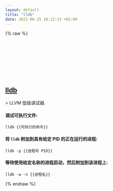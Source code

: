 ```yaml
---
layout: default
title: "lldb"
date: 2021-06-25 18:12:13 +02:00
---
```

{% raw %}
<h2 id="lldb">
  <a href="/zh/osx/lldb.html">lldb</a> <a href="#lldb"><svg class="icon">
    <use href="/assets/images/unicode_sprite.svg#link" />
  </svg></a>
</h2>
> LLVM 低级调试器.

#### 调试可执行文件:
```shell
lldb {{可执行的命令}}
```
#### 将 `lldb` 附加到具有给定 PID 的正在运行的进程:
```shell
lldb -p {{进程号 PID}}
```
#### 等待使用给定名称的进程启动，然后附加到该进程上:
```shell
lldb -w -n {{进程名}}
```
{% endraw %}